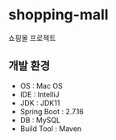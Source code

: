 # shopping-mall
쇼핑몰 프로젝트

## 개발 환경
- OS : Mac OS
- IDE : IntelliJ
- JDK : JDK11
- Spring Boot : 2.7.16
- DB : MySQL
- Build Tool : Maven

